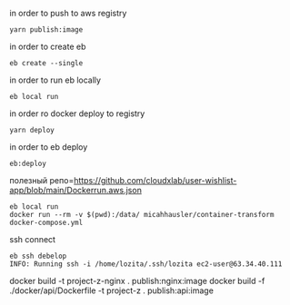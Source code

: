 in order to push to aws registry
```
yarn publish:image
```

in order to create eb
```
eb create --single
```

in order to run eb locally
```
eb local run
```

in order ro docker deploy to registry
```
yarn deploy
```

in order to eb deploy
```
eb:deploy
```

полезный репо=https://github.com/cloudxlab/user-wishlist-app/blob/main/Dockerrun.aws.json
```
eb local run
docker run --rm -v $(pwd):/data/ micahhausler/container-transform  docker-compose.yml
```

ssh connect
```
eb ssh debelop
INFO: Running ssh -i /home/lozita/.ssh/lozita ec2-user@63.34.40.111
```

docker build  -t project-z-nginx .
publish:nginx:image
docker build  -f ./docker/api/Dockerfile -t project-z .
publish:api:image
